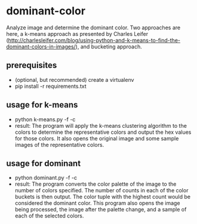 dominant-color
==============

Analyze image and determine the dominant color.  Two approaches are here, a k-means approach as presented by Charles Leifer (http://charlesleifer.com/blog/using-python-and-k-means-to-find-the-dominant-colors-in-images/), and bucketing approach.

prerequisites
-------------
* (optional, but recommended) create a virtualenv
* pip install -r requirements.txt

usage for k-means
-----------------
* python k-means.py -f <filename> -c <number-of-colors>
* result: The program will apply the k-means clustering algorithm to the colors to determine the representative colors and output the hex values for those colors.  It also opens the original image and some sample images of the representative colors.

usage for dominant
------------------
* python dominant.py -f <filename> -c <number of colors>
* result: The program converts the color palette of the image to the number of colors specified.  The number of counts in each of the color buckets is then output.  The color tuple with the highest count would be considered the dominant color.  This program also opens the image being processed, the image after the palette change, and a sample of each of the selected colors.

